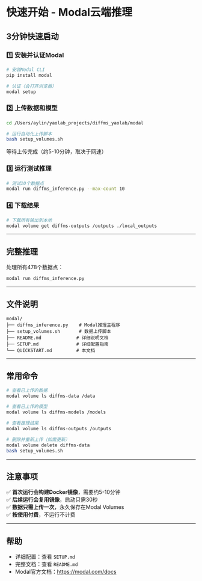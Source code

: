 # 快速开始 - Modal云端推理

## 3分钟快速启动

### 1️⃣ 安装并认证Modal

```bash
# 安装Modal CLI
pip install modal

# 认证（会打开浏览器）
modal setup
```

### 2️⃣ 上传数据和模型

```bash
cd /Users/aylin/yaolab_projects/diffms_yaolab/modal

# 运行自动化上传脚本
bash setup_volumes.sh
```

等待上传完成（约5-10分钟，取决于网速）

### 3️⃣ 运行测试推理

```bash
# 测试10个数据点
modal run diffms_inference.py --max-count 10
```

### 4️⃣ 下载结果

```bash
# 下载所有输出到本地
modal volume get diffms-outputs /outputs ./local_outputs
```

---

## 完整推理

处理所有478个数据点：

```bash
modal run diffms_inference.py
```

---

## 文件说明

```
modal/
├── diffms_inference.py    # Modal推理主程序
├── setup_volumes.sh       # 数据上传脚本
├── README.md             # 详细说明文档
├── SETUP.md              # 详细配置指南
└── QUICKSTART.md         # 本文档
```

---

## 常用命令

```bash
# 查看已上传的数据
modal volume ls diffms-data /data

# 查看已上传的模型
modal volume ls diffms-models /models

# 查看推理结果
modal volume ls diffms-outputs /outputs

# 删除并重新上传（如需更新）
modal volume delete diffms-data
bash setup_volumes.sh
```

---

## 注意事项

✅ **首次运行会构建Docker镜像**，需要约5-10分钟  
✅ **后续运行会复用镜像**，启动只需30秒  
✅ **数据只需上传一次**，永久保存在Modal Volumes  
✅ **按使用付费**，不运行不计费  

---

## 帮助

- 详细配置：查看 `SETUP.md`
- 完整文档：查看 `README.md`
- Modal官方文档：https://modal.com/docs

